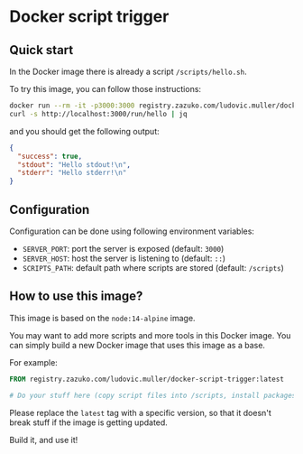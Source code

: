 # Docker script trigger

## Quick start

In the Docker image there is already a script `/scripts/hello.sh`.

To try this image, you can follow those instructions:

```sh
docker run --rm -it -p3000:3000 registry.zazuko.com/ludovic.muller/docker-script-trigger:latest
curl -s http://localhost:3000/run/hello | jq
```

and you should get the following output:

```json
{
  "success": true,
  "stdout": "Hello stdout!\n",
  "stderr": "Hello stderr!\n"
}
```

## Configuration

Configuration can be done using following environment variables:

- `SERVER_PORT`: port the server is exposed (default: `3000`)
- `SERVER_HOST`: host the server is listening to (default: `::`)
- `SCRIPTS_PATH`: default path where scripts are stored (default: `/scripts`)

## How to use this image?

This image is based on the `node:14-alpine` image.

You may want to add more scripts and more tools in this Docker image.
You can simply build a new Docker image that uses this image as a base.

For example:

```Dockerfile
FROM registry.zazuko.com/ludovic.muller/docker-script-trigger:latest

# Do your stuff here (copy script files into /scripts, install packages, …)
```

Please replace the `latest` tag with a specific version, so that it doesn't break stuff if the image is getting updated.

Build it, and use it!
